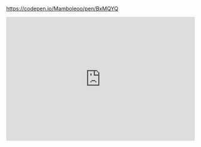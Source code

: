 

https://codepen.io/Mamboleoo/pen/BxMQYQ

<iframe allowfullscreen src="https://codepen.io/Mamboleoo/full/BxMQYQ" width="100%" height="333" frameborder="0" allow="accelerometer; autoplay; clipboard-write; encrypted-media; gyroscope; picture-in-picture" />
